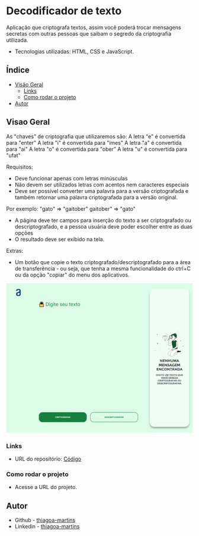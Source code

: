 # Decodificador de texto

Aplicação que criptografa textos, assim você poderá trocar mensagens secretas com outras pessoas que saibam o segredo da criptografia utilizada.

- Tecnologias utilizadas: HTML, CSS e JavaScript.

## Índice

- [Visão Geral](#visao-geral)
  - [Links](#links)
  - [Como rodar o projeto](#como-rodar-o-projeto)
- [Autor](#autor)

## Visao Geral

As "chaves" de criptografia que utilizaremos são:
A letra "e" é convertida para "enter"
A letra "i" é convertida para "imes"
A letra "a" é convertida para "ai"
A letra "o" é convertida para "ober"
A letra "u" é convertida para "ufat"

Requisitos:
- Deve funcionar apenas com letras minúsculas
- Não devem ser utilizados letras com acentos nem caracteres especiais
- Deve ser possível converter uma palavra para a versão criptografada e também retornar uma palavra criptografada para a versão original.

Por exemplo:
"gato" => "gaitober"
gaitober" => "gato"

 - A página deve ter campos para inserção do texto a ser criptografado ou descriptografado, e a pessoa usuária deve poder escolher entre as duas opções
 - O resultado deve ser exibido na tela.

Extras:
- Um botão que copie o texto criptografado/descriptografado para a área de transferência - ou seja, que tenha a mesma funcionalidade do ctrl+C ou da opção "copiar" do menu dos aplicativos.

![](./images/project.png)

### Links

- URL do repositório: [Código](https://github.com/thiagoa-martins/decodificador-de-texto)

### Como rodar o projeto

- Acesse a URL do projeto.

## Autor

- Github - [thiagoa-martins](https://github.com/thiagoa-martins)
- Linkedin - [thiagoa-martins](https://www.linkedin.com/in/thiagoa-martins/)
